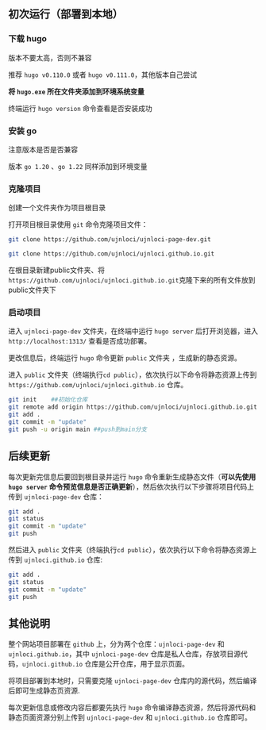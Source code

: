 ## 初次运行（部署到本地）

### 下载 hugo

版本不要太高，否则不兼容

推荐 `hugo v0.110.0` 或者 `hugo v0.111.0`，其他版本自己尝试

**将 `hugo.exe` 所在文件夹添加到环境系统变量**

终端运行 `hugo version` 命令查看是否安装成功

### 安装 go

注意版本是否是否兼容

版本 `go 1.20` 、`go 1.22` 同样添加到环境变量

### 克隆项目

创建一个文件夹作为项目根目录

打开项目根目录使用 `git` 命令克隆项目文件：

```sh
git clone https://github.com/ujnloci/ujnloci-page-dev.git
```

```sh
git clone https://github.com/ujnloci/ujnloci.github.io.git
```

在根目录新建public文件夹、将 `https://github.com/ujnloci/ujnloci.github.io.git`克隆下来的所有文件放到public文件夹下

### 启动项目

进入 `ujnloci-page-dev` 文件夹，在终端中运行 `hugo server` 后打开浏览器，进入 ` http://localhost:1313/` 查看是否成功部署。

更改信息后，终端运行 `hugo`  命令更新 `public` 文件夹 ，生成新的静态资源。

进入 `public` 文件夹（终端执行`cd public`），依次执行以下命令将静态资源上传到 `https://github.com/ujnloci/ujnloci.github.io` 仓库。

```sh
git init    ##初始化仓库
git remote add origin https://github.com/ujnloci/ujnloci.github.io.git    ##链接远程仓库
git add .
git commit -m "update"
git push -u origin main ##push到main分支
```

## 后续更新

每次更新完信息后要回到根目录并运行 `hugo` 命令重新生成静态文件（**可以先使用 `hugo server` 命令预览信息是否正确更新**），然后依次执行以下步骤将项目代码上传到 `ujnloci-page-dev` 仓库：

```sh
git add .
git status
git commit -m "update"
git push
```

然后进入 `public` 文件夹（终端执行`cd public`），依次执行以下命令将静态资源上传到 `ujnloci.github.io` 仓库:

```sh
git add .
git status
git commit -m "update"
git push
```



## 其他说明

整个网站项目部署在 `github` 上，分为两个仓库：`ujnloci-page-dev` 和 `ujnloci.github.io`，其中 `ujnloci-page-dev` 仓库是私人仓库，存放项目源代码，`ujnloci.github.io` 仓库是公开仓库，用于显示页面。

将项目部署到本地时，只需要克隆 `ujnloci-page-dev` 仓库内的源代码，然后编译后即可生成静态页资源.

每次更新信息或修改内容后都要先执行 `hugo` 命令编译静态资源，然后将源代码和静态页面资源分别上传到 `ujnloci-page-dev` 和 `ujnloci.github.io` 仓库即可。